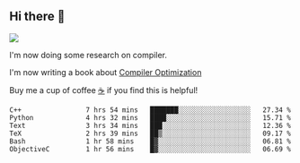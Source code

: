 


<!--
**liusy58/liusy58** is a ✨ _special_ ✨ repository because its `README.md` (this file) appears on your GitHub profile.

Here are some ideas to get you started:

- 🔭 I’m currently working on ...
- 🌱 I’m currently learning ...
- 👯 I’m looking to collaborate on ...
- 🤔 I’m looking for help with ...
- 💬 Ask me about ...
- 📫 How to reach me: ...
- 😄 Pronouns: ...
- ⚡ Fun fact: ...
-->
<!--
![](https://komarev.com/ghpvc/?username=liusy58&color=brightgreen&label=PROFILE+VIEWS)




- 🔭 I’m currently working on my .
- 📫 How to reach me:plz contact me by [email](liusy58@,ail2.sysu.edu.cn) or WeChat(LIUSIYU_58)
- 🏫 I'm an undergraduate in Sun-Yat-sen University majoring in the computer science. Expected to graduate in Spring 2021.
- 👯 I'm now interested in System such as OS, Compiler and Database. 
- 🤔 I’m looking for help with Database System.
-->

## Hi there 👋
![](https://komarev.com/ghpvc/?username=liusy58&color=brightgreen&label=PROFILE+VIEWS)



I'm now doing some research on compiler.

I'm now writing a book about [Compiler Optimization](https://github.com/liusy58/CompilerNotes) 

Buy me a cup of coffee [☕️](https://user-images.githubusercontent.com/45984215/202376581-4837a283-4812-4063-82bc-cc9c3101d3a5.jpg) if you find this is helpful!


 <!--START_SECTION:waka-->

```text
C++                7 hrs 54 mins   ███████░░░░░░░░░░░░░░░░░░   27.34 %
Python             4 hrs 32 mins   ████░░░░░░░░░░░░░░░░░░░░░   15.71 %
Text               3 hrs 34 mins   ███░░░░░░░░░░░░░░░░░░░░░░   12.36 %
TeX                2 hrs 39 mins   ██▒░░░░░░░░░░░░░░░░░░░░░░   09.17 %
Bash               1 hr 58 mins    █▓░░░░░░░░░░░░░░░░░░░░░░░   06.81 %
ObjectiveC         1 hr 56 mins    █▓░░░░░░░░░░░░░░░░░░░░░░░   06.69 %
```

<!--END_SECTION:waka-->
